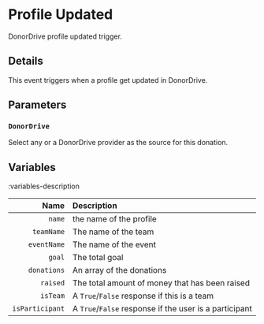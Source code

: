# Profile Updated
DonorDrive profile updated trigger.

## Details
This event triggers when a profile get updated in DonorDrive.

## Parameters
### `DonorDrive`
Select any or a DonorDrive provider as the source for this donation.

## Variables
:variables-description

Name | Description
----:|:------------
`name` | the name of the profile
`teamName` | The name of the team
`eventName` | The name of the event
`goal` | The total goal
`donations` | An array of the donations
`raised` | The total amount of money that has been raised
`isTeam` | A `True`/`False` response if this is a team
`isParticipant` | A `True`/`False` response if the user is a participant